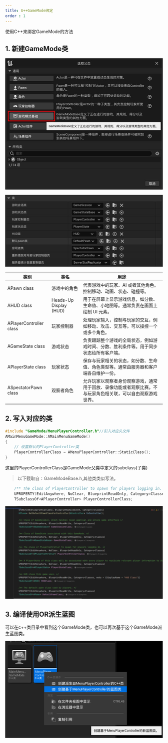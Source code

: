 ```yaml
---
title: U++GameMode绑定
order : 1
---
```


<ChatMessage avatar="../../../assets/emoji/hh.png" :avatarWidth="40">
使用C++来绑定GameMode的方法
</ChatMessage>

## 1. 新建GameMode类

![](assets%2FGameMode.jpg)

![](assets%2Fgamemodeinclue.jpg)


| 类别                    | 类名                     | 用途                                                                                                 |
|-----------------------|------------------------|----------------------------------------------------------------------------------------------------|
| APawn class           | 游戏中的角色               | 代表游戏中的玩家、AI 或者其他角色。控制移动、动画、状态、碰撞等。                                            |
| AHUD class            | Heads-Up Display (HUD) | 用于在屏幕上显示游戏信息，如分数、生命值、小地图等。通常负责在画面上绘制 UI 元素。                         |
| APlayerController class | 玩家控制器               | 处理玩家输入，控制与玩家的交互，例如移动、攻击、交互等。可以操控一个或多个角色。                         |
| AGameState class      | 游戏状态                 | 负责跟踪整个游戏的全局状态，例如游戏时间、分数、胜利条件等。用于同步状态给所有客户端。                   |
| APlayerState class    | 玩家状态                 | 保存与玩家相关的状态，如分数、生命值、角色类型等。通常由服务器和客户端各自维护一份。                     |
| ASpectatorPawn class   | 观察者角色               | 允许玩家以观察者身份观察游戏，通常用于回放、录像功能或者观察比赛。不与玩家角色相关联，可以自由观察游戏世界。 |

## 2. 写入对应的类

```cpp
#include "GameMode/MenuPlayerController.h"//引入对应头文件
AMainMenuGameMode::AMainMenuGameMode()
{
    // 设置默认的PlayerController类
    PlayerControllerClass = AMenuPlayerController::StaticClass();    
}
```
<ChatMessage avatar="../../../assets/emoji/dsyj.png" :avatarWidth="40">
这里的PlayerControllerClass是GameMode父类中定义的subclass(子类)
</ChatMessage>

>以下截取自：GameModeBase.h,其他类类似写法。

```cpp
	/** The class of PlayerController to spawn for players logging in. */
	UPROPERTY(EditAnywhere, NoClear, BlueprintReadOnly, Category=Classes)
	TSubclassOf<APlayerController> PlayerControllerClass;
```

![](assets%2Fgamemodesuper.jpg)

## 3. 编译使用OR派生蓝图
<ChatMessage avatar="../../../assets/emoji/blzt.png" :avatarWidth="40">
可以在c++类目录中看到这个GameMode类，也可以再次基于这个GameMode派生蓝图类。
</ChatMessage>

![](assets%2Fgamemodecpp2bp.png)